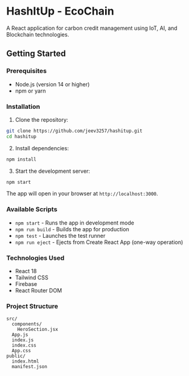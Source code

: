 # HashItUp - EcoChain

A React application for carbon credit management using IoT, AI, and Blockchain technologies.

## Getting Started

### Prerequisites
- Node.js (version 14 or higher)
- npm or yarn

### Installation

1. Clone the repository:
```bash
git clone https://github.com/jeev3257/hashitup.git
cd hashitup
```

2. Install dependencies:
```bash
npm install
```

3. Start the development server:
```bash
npm start
```

The app will open in your browser at `http://localhost:3000`.

### Available Scripts

- `npm start` - Runs the app in development mode
- `npm run build` - Builds the app for production
- `npm test` - Launches the test runner
- `npm run eject` - Ejects from Create React App (one-way operation)

### Technologies Used

- React 18
- Tailwind CSS
- Firebase
- React Router DOM

### Project Structure

```
src/
  components/
    HeroSection.jsx
  App.js
  index.js
  index.css
  App.css
public/
  index.html
  manifest.json
```